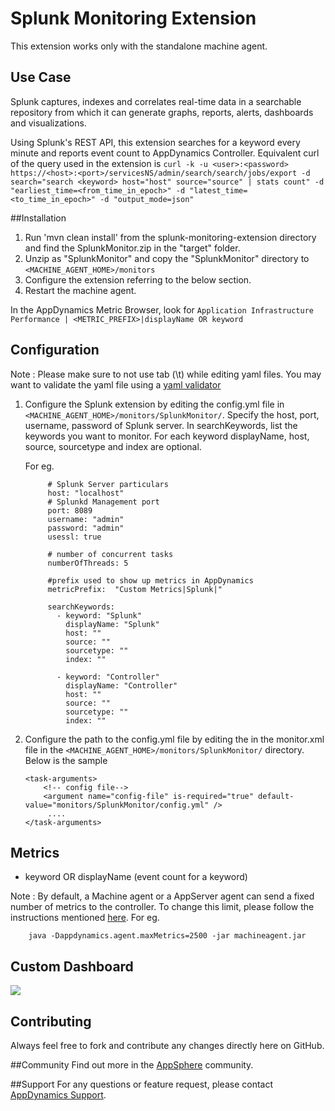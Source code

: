 # Splunk Monitoring Extension

This extension works only with the standalone machine agent.

## Use Case
Splunk captures, indexes and correlates real-time data in a searchable repository from which it can generate graphs, reports, alerts, dashboards and visualizations.

Using Splunk's REST API, this extension searches for a keyword every minute and reports event count to AppDynamics Controller. Equivalent curl of the query used in the extension is `curl -k -u <user>:<password> https://<host>:<port>/servicesNS/admin/search/search/jobs/export -d search="search <keyword> host="host" source="source" | stats count" -d "earliest_time=<from_time_in_epoch>" -d "latest_time=<to_time_in_epoch>" -d "output_mode=json"`

##Installation
1. Run 'mvn clean install' from the splunk-monitoring-extension directory and find the SplunkMonitor.zip in the "target" folder.
2. Unzip as "SplunkMonitor" and copy the "SplunkMonitor" directory to `<MACHINE_AGENT_HOME>/monitors`
3. Configure the extension referring to the below section.
4. Restart the machine agent.

In the AppDynamics Metric Browser, look for `Application Infrastructure Performance | <METRIC_PREFIX>|displayName OR keyword`

## Configuration ##
Note : Please make sure to not use tab (\t) while editing yaml files. You may want to validate the yaml file using a [yaml validator](http://yamllint.com/)

1. Configure the Splunk extension by editing the config.yml file in `<MACHINE_AGENT_HOME>/monitors/SplunkMonitor/`. Specify the host, port, username, password of Splunk server. In searchKeywords, list the keywords you want to monitor. For each keyword displayName, host, source, sourcetype and index are optional.

   For eg.
   ```
        # Splunk Server particulars
		host: "localhost"
		# Splunkd Management port
		port: 8089
		username: "admin"
		password: "admin"
		usessl: true

        # number of concurrent tasks
		numberOfThreads: 5

		#prefix used to show up metrics in AppDynamics
		metricPrefix:  "Custom Metrics|Splunk|"

		searchKeywords: 
          - keyword: "Splunk"
            displayName: "Splunk"
            host: ""
            source: ""
            sourcetype: ""
            index: ""
                   
          - keyword: "Controller"
            displayName: "Controller"
            host: ""
            source: ""
            sourcetype: ""
            index: ""
    ```

3. Configure the path to the config.yml file by editing the <task-arguments> in the monitor.xml file in the `<MACHINE_AGENT_HOME>/monitors/SplunkMonitor/` directory. Below is the sample

     ```
     <task-arguments>
         <!-- config file-->
         <argument name="config-file" is-required="true" default-value="monitors/SplunkMonitor/config.yml" />
          ....
     </task-arguments>
    ```

## Metrics

* keyword OR displayName (event count for a keyword)

Note : By default, a Machine agent or a AppServer agent can send a fixed number of metrics to the controller. To change this limit, please follow the instructions mentioned [here](http://docs.appdynamics.com/display/PRO14S/Metrics+Limits).
For eg.  
```    
    java -Dappdynamics.agent.maxMetrics=2500 -jar machineagent.jar
```

## Custom Dashboard
![](https://github.com/Appdynamics/splunk-monitoring-extension/raw/master/SplunkDashboard.png)

## Contributing
Always feel free to fork and contribute any changes directly here on GitHub.

##Community
Find out more in the [AppSphere]() community.

##Support
For any questions or feature request, please contact [AppDynamics Support](mailto:help@appdynamics.com). 

